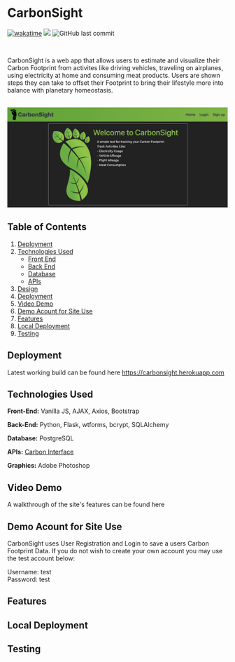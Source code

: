 # CarbonSight

[![wakatime](https://wakatime.com/badge/user/99e71179-209a-409a-b8bc-6612891d9ce9/project/4ab30f7c-113a-49c7-a677-d004906d678c.svg)](https://wakatime.com/badge/user/99e71179-209a-409a-b8bc-6612891d9ce9/project/4ab30f7c-113a-49c7-a677-d004906d678c) <img src="https://img.shields.io/github/languages/code-size/zataara/carbonsight"> ![GitHub last commit](https://img.shields.io/github/last-commit/zataara/carbonsight) 


<br>

CarbonSight is a web app that allows users to estimate and visualize their Carbon Footprint from activites like driving vehicles, traveling on airplanes, using electricity at home and consuming meat products. Users are shown steps they can take to offset their Footprint to bring their lifestyle more into balance with planetary homeostasis.

<br>

<img src='./static/imgs/Welcome_To_CarbonSight1.png'>

## Table of Contents
1. [Deployment](#Deployment)
2. [Technologies Used](#TechnologiesUsed)
    * [Front End](#FrontEnd)
    * [Back End](#BackEnd)
    * [Database](#Database)
    * [APIs](#APIs)
2. [Design](#Design)
3. [Deployment](#Deployment)
4. [Video Demo](#VideoDemo)
5. [Demo Acount for Site Use](#DemoAccountForSiteUse)
6. [Features](#Features)
7. [Local Deployment](#LocalDeployment)
8. [Testing](#Testing)

## <a name='Deployemnt'></a>Deployment
Latest working build can be found here https://carbonsight.herokuapp.com

## <a name='TechnologiesUsed'></a>Technologies Used
<a name='FrontEnd'></a><b>Front-End:</b> Vanilla JS, AJAX, Axios, Bootstrap

<a name='BackEnd'></a><b>Back-End:</b> Python, Flask, wtforms, bcrypt, SQLAlchemy

<a name='Database'></a><b>Database:</b> PostgreSQL

<a name='APIs'></a><b>APIs:</b> <a href='https://docs.carboninterface.com/'>Carbon Interface</a>

<a name='Graphics'></a><b>Graphics:</b> Adobe Photoshop

## <a name='VideoDemo'></a>Video Demo

A walkthrough of the site's features can be found <a>here</a>

## <a name='DemoAccountForSiteUse'></a>Demo Acount for Site Use

CarbonSight uses User Registration and Login to save a users Carbon Footprint Data. If you do not wish to create your own account you may use the test account below:

Username: test
<br>
Password: test

## <a name='Features'></a>Features

## <a name='LocalDeployment'></a>Local Deployment

## <a name='Testing'></a>Testing
